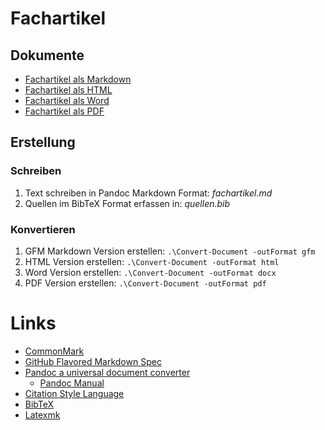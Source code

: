 # Fachartikel
## Dokumente

- [Fachartikel als Markdown](out/fachartikel.gfm.md)
- [Fachartikel als HTML](http://htmlpreview.github.io/?https://github.com/tfbern/m121/blob/master/.article/out/fachartikel.md.html)
- [Fachartikel als Word](out/fachartikel.md.docx)
- [Fachartikel als PDF](out/fachartikel.md.pdf)

## Erstellung
### Schreiben

1. Text schreiben in Pandoc Markdown Format: *fachartikel.md*
2. Quellen im BibTeX Format erfassen in: *quellen.bib*

### Konvertieren

1. GFM Markdown Version erstellen: `.\Convert-Document -outFormat gfm`
2. HTML Version erstellen: `.\Convert-Document -outFormat html`
3. Word Version erstellen: `.\Convert-Document -outFormat docx`
4. PDF Version erstellen: `.\Convert-Document -outFormat pdf`

# Links

- [CommonMark](https://commonmark.org)
- [GitHub Flavored Markdown Spec](https://github.github.com/gfm/#link-reference-definitions)
- [Pandoc a universal document converter](https://pandoc.org/)
  - [Pandoc Manual](https://pandoc.org/MANUAL.html#)
- [Citation Style Language](https://citationstyles.org)
- [BibTeX](https://de.wikipedia.org/wiki/BibTeX)
- [Latexmk](https://mg.readthedocs.io/latexmk.html)
